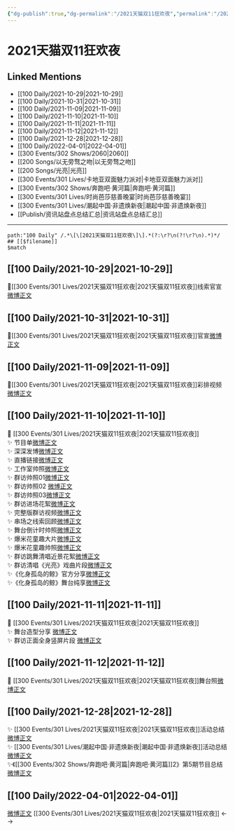 ```yaml
---
{"dg-publish":true,"dg-permalink":"/2021天猫双11狂欢夜","permalink":"/2021天猫双11狂欢夜/","title":"2021天猫双11狂欢夜","tags":[null],"created":"2022-11-17T21:54:44.000+08:00","updated":"2023-04-10T16:06:15.000+08:00"}
---
```


# 2021天猫双11狂欢夜

## Linked Mentions
- [[100 Daily/2021-10-29\|2021-10-29]]
- [[100 Daily/2021-10-31\|2021-10-31]]
- [[100 Daily/2021-11-09\|2021-11-09]]
- [[100 Daily/2021-11-10\|2021-11-10]]
- [[100 Daily/2021-11-11\|2021-11-11]]
- [[100 Daily/2021-11-12\|2021-11-12]]
- [[100 Daily/2021-12-28\|2021-12-28]]
- [[100 Daily/2022-04-01\|2022-04-01]]
- [[300 Events/302 Shows/2060\|2060]]
- [[200 Songs/以无旁骛之吻\|以无旁骛之吻]]
- [[200 Songs/光亮\|光亮]]
- [[300 Events/301 Lives/卡地亚双面魅力派对\|卡地亚双面魅力派对]]
- [[300 Events/302 Shows/奔跑吧·黄河篇\|奔跑吧·黄河篇]]
- [[300 Events/301 Lives/时尚芭莎慈善晚宴\|时尚芭莎慈善晚宴]]
- [[300 Events/301 Lives/潮起中国·非遗焕新夜\|潮起中国·非遗焕新夜]]
- [[Publish/资讯站盘点总结汇总\|资讯站盘点总结汇总]]


---

```expander
path:"100 Daily" /.*\[\[2021天猫双11狂欢夜\]\].*(?:\r?\n(?!\r?\n).*)*/
## [[$filename]]
$match
```
## [[100 Daily/2021-10-29\|2021-10-29]]
🌟[[300 Events/301 Lives/2021天猫双11狂欢夜\|2021天猫双11狂欢夜]]线索官宣[微博正文](https://m.weibo.cn/6466290670/4697639176112682)

## [[100 Daily/2021-10-31\|2021-10-31]]
🌟[[300 Events/301 Lives/2021天猫双11狂欢夜\|2021天猫双11狂欢夜]]官宣[微博正文](https://m.weibo.cn/6466290670/4698356049776731)
## [[100 Daily/2021-11-09\|2021-11-09]]
🌟[[300 Events/301 Lives/2021天猫双11狂欢夜\|2021天猫双11狂欢夜]]彩排视频[微博正文](https://m.weibo.cn/6466290670/4701655620129059)

## [[100 Daily/2021-11-10\|2021-11-10]]
🌟 [[300 Events/301 Lives/2021天猫双11狂欢夜\|2021天猫双11狂欢夜]]  
✨ 节目单[微博正文](https://m.weibo.cn/6466290670/4701965932826191)  
✨ 深深发博[微博正文](https://m.weibo.cn/6466290670/4702095946547316)  
✨ 直播链接[微博正文](https://m.weibo.cn/6466290670/4702076150482926)  
✨ 工作室帅照[微博正文](https://m.weibo.cn/6466290670/4702101403342465)  
✨ 群访帅照01[微博正文](https://m.weibo.cn/6466290670/4701900760420653)  
✨ 群访帅照02 [微博正文](https://m.weibo.cn/6466290670/4701902527532109)  
✨ 群访帅照03[微博正文](https://m.weibo.cn/6466290670/4701904137096662)  
✨ 群访进场花絮[微博正文](https://m.weibo.cn/6466290670/4701901146819005)  
✨ 完整版群访视频[微博正文](https://m.weibo.cn/6466290670/4701897275999982)  
✨ 串场之线索回顾[微博正文](https://m.weibo.cn/6466290670/4702111377398561)  
✨ 舞台倒计时帅照[微博正文](https://m.weibo.cn/6466290670/4702008495571990)  
✨ 爆米花童趣大片[微博正文](https://m.weibo.cn/6466290670/4702037918614666)  
✨ 爆米花童趣帅照[微博正文](https://m.weibo.cn/6466290670/4702038590489254)  
✨ 群访跳舞清唱近景花絮[微博正文](https://m.weibo.cn/6466290670/4701902123828352)  
✨ 群访清唱《光亮》戏曲片段[微博正文](https://m.weibo.cn/6466290670/4701899099736541)  
✨《化身孤岛的鲸》官方分享[微博正文](https://m.weibo.cn/6466290670/4702094298451989)  
✨《化身孤岛的鲸》舞台纯享[微博正文](https://m.weibo.cn/6466290670/4702125052134715)
## [[100 Daily/2021-11-11\|2021-11-11]]
💫 [[300 Events/301 Lives/2021天猫双11狂欢夜\|2021天猫双11狂欢夜]]  
✨ 舞台造型分享 [微博正文](https://m.weibo.cn/6466290670/4702365561917057)  
✨ 群访正面全身竖屏片段 [微博正文](https://m.weibo.cn/6466290670/4702467490582754)
## [[100 Daily/2021-11-12\|2021-11-12]]
🌟 [[300 Events/301 Lives/2021天猫双11狂欢夜\|2021天猫双11狂欢夜]]舞台照[微博正文](https://m.weibo.cn/6466290670/4702701587272864)
## [[100 Daily/2021-12-28\|2021-12-28]]
✨ [[300 Events/301 Lives/2021天猫双11狂欢夜\|2021天猫双11狂欢夜]]活动总结[微博正文](https://m.weibo.cn/6466290670/4719331072017852)  
✨ [[300 Events/301 Lives/潮起中国·非遗焕新夜\|潮起中国·非遗焕新夜]]活动总结 [微博正文](https://m.weibo.cn/6466290670/4719326630249968)  
✨《[[300 Events/302 Shows/奔跑吧·黄河篇\|奔跑吧·黄河篇]]2》第5期节目总结[微博正文](https://m.weibo.cn/6466290670/4719491777567565)
## [[100 Daily/2022-04-01\|2022-04-01]]
[微博正文](https://m.weibo.cn/5219918112/4753389521472364) [[300 Events/301 Lives/2021天猫双11狂欢夜\|2021天猫双11狂欢夜]]
<-->
